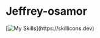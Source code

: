# Jeffrey-osamor

[![My Skills](https://skillicons.dev/icons?i=aws,azure,docker,gcp,kubernetes,terraform,)](https://skillicons.dev)
